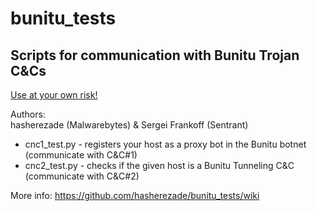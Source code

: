 # bunitu_tests
Scripts for communication with Bunitu Trojan C&amp;Cs<br/>
--
<u>Use at your own risk!</u><br/>

Authors:<br/>
hasherezade (Malwarebytes) & Sergei Frankoff (Sentrant)<br/>

+ cnc1_test.py - registers your host as a proxy bot in the Bunitu botnet (communicate with C&C#1)
+ cnc2_test.py - checks if the given host is a Bunitu Tunneling C&C (communicate with C&C#2)

More info: https://github.com/hasherezade/bunitu_tests/wiki

